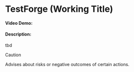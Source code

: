 # TestForge (Working Title)
#### Video Demo:  <URL HERE>
#### Description:
tbd
> [!CAUTION]
> Advises about risks or negative outcomes of certain actions.
>
